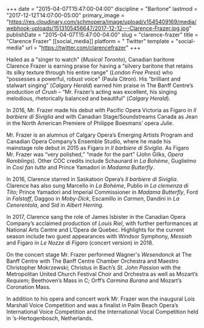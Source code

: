 +++
date = "2015-04-07T15:47:00-04:00"
discipline = "Baritone"
lastmod = "2017-12-12T14:07:00-05:00"
primary_image = "https://res.cloudinary.com/schmopera/image/upload/v1545409169/media/webhook-uploads/1513105456647/2017-12-12---Clarence-Frazer.jpg.jpg"
publishDate = "2015-04-07T15:47:00-04:00"
slug = "clarence-frazer"
title = "Clarence Frazer"
[[social_media]]
platform = " Twitter"
template = "social-media"
url = "https://twitter.com/clarencefrazer"
+++

Hailed as a "singer to watch" (*Musical Toronto*), Canadian baritone Clarence Frazer is earning praise for having a “silvery baritone that retains its silky texture through his entire range" (*London Free Press*) who “possesses a powerful, robust voice" (Paula Citron). His “brilliant and stalwart singing” (*Calgary Herald*) earned him praise in
The Banff Centre’s production of *Crush* – “Mr. Frazer’s acting was excellent, his singing melodious, rhetorically balanced and beautiful” (*Calgary Herald*). 

In 2016, Mr. Frazer made his debut with Pacific Opera Victoria as Figaro in *Il barbiere di Siviglia* and with Canadian Stage/Soundstreams Canada as Jean in the North American Premiere of Philippe Boesmans’ opera *Julie*.

Mr. Frazer is an alumnus of Calgary Opera’s Emerging Artists Program and Canadian Opera Company’s Ensemble Studio, where he made his mainstage role debut in 2015 as Figaro in *Il barbiere di Siviglia*. As Figaro
Mr. Frazer was “very polished,” “made for the part” (John Gilks, *Opera Ramblings*). Other COC credits include Schaunard in *La Bohème*, Guglielmo in *Così fan tutte* and Prince Yamadori in *Madama Butterfly*. 

In 2016, Clarence starred in Saskatoon Opera’s *Il barbiere di Siviglia*.
Clarence has also sung Marcello in *La Bohème*, Publio in *La clemenza di Tito*; Prince Yamadori and Imperial Commissioner in *Madama Butterfly*, Ford in *Falstaff*, Daggoo in *Moby-Dick*, Escamillo in *Carmen*, Dandini in *La Cenerentola*, and Sid in *Albert Herring*.

In 2017, Clarence sang the role of James Isbister in the Canadian Opera Company’s acclaimed production of *Louis Riel*, with further performances at National Arts Centre and L’Opera de Quebec. Highlights for the current
season include two guest appearances with Windsor Symphony, *Messiah* and Figaro in *Le Nozze di Figaro* (concert version) in 2018.

On the concert stage Mr. Frazer performed Wagner's *Wesendonck* at The Banff Centre with The Banff Centre Chamber Orchestra and Maestro Christopher Mokrzewski; Christus in Bach’s *St. John Passion* with the
Metropolitan United Church Festival Choir and Orchestra as well as Mozart’s *Requiem*; Beethoven’s Mass in C; Orff’s *Carmina Burana* and Mozart’s Coronation Mass.

In addition to his opera and concert work Mr. Frazer won the inaugural Lois Marshall Voice Competition and was a finalist in Palm Beach Opera’s International Voice Competition and the International Vocal Competition
held in ‘s-Hertogenbosch, Netherlands.
